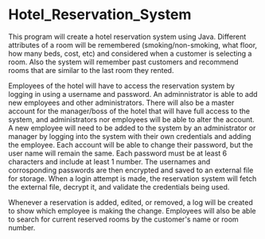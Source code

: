 # Hotel_Reservation_System

This program will create a hotel reservation system using Java.  Different attributes of a room will be remembered (smoking/non-smoking, what floor, how many beds, cost, etc) and considered when a customer is selecting a room.  Also the system will remember past customers and recommend rooms that are similar to the last room they rented.

Employees of the hotel will have to access the reservation system by logging in using a username and password.  An adminnistrator is able to add new employees and other administrators.  There will also be a master account for the manager/boss of the hotel that will have full access to the system, and administrators nor employees will be able to alter the account.  A new employee will need to be added to the system by an administrator or manager by logging into the system with their own credentials and adding the employee.  Each account will be able to change their password, but the user name will remain the same.  Each password must be at least 6 characters and include at least 1 number.  The usernames and corrosponding passwords are then encrypted and saved to an external file for storage.  When a login attempt is made, the reservation system will fetch the external file, decrypt it, and validate the credentials being used.

Whenever a reservation is added, edited, or removed, a log will be created to show which employee is making the change.  Employees will also be able to search for current reserved rooms by the customer's name or room number.